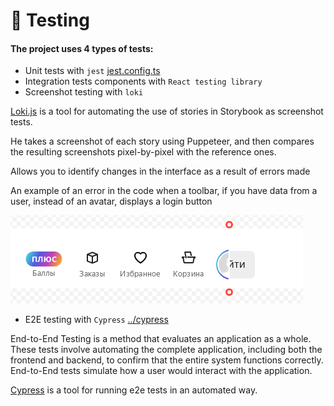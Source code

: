 # 🧪 Testing

#### The project uses 4 types of tests:

-   Unit tests with `jest` [jest.config.ts](../config/jest/jest.config.ts)
    <br>
-   Integration tests components with `React testing library`
    <br>
-   Screenshot testing with `loki`

[Loki.js](https://loki.js.org) is a tool for automating the use of stories in Storybook as screenshot tests.

He takes a screenshot of each story using Puppeteer, and then compares the resulting screenshots pixel-by-pixel with the reference ones.

Allows you to identify changes in the interface as a result of errors made

An example of an error in the code when a toolbar, if you have data from a user, instead of an avatar, displays a login button

![header-menu-user-data-error](images/header-menu-user-data-error.png 'header-menu-user-data-error')

-   E2E testing with `Cypress` [../cypress](../cypress)

End-to-End Testing is a method that evaluates an application as a whole. These tests involve automating the complete application, including both the frontend and backend, to confirm that the entire system functions correctly. End-to-End tests simulate how a user would interact with the application.

[Cypress](https://cypress.io) is a tool for running e2e tests in an automated way.
